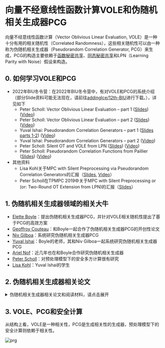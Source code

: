 # 向量不经意线性函数计算VOLE和伪随机相关生成器PCG

向量不经意线性函数计算（Vector Oblivious Linear Evaluation, VOLE）是一种十分有用的相关随机性（Correlated Randomness），这些相关随机性可以由一种称为伪随机相关生成器（Pseudorandom Correlation Generator, PCG）来生成，PCG的构造主要依赖于[函数秘密共享](https://github.com/Stu-Yang/HITSZ-SecurityGroup-MPC/tree/main/mpc/mpc-research/function-secret-sharing)、[同态秘密共享](https://github.com/Stu-Yang/HITSZ-SecurityGroup-MPC/tree/main/mpc/mpc-research/homomorphic-secret-sharing)和LPN（Learning Parity with Noise）假设来构造。

## 0. 如何学习VOLE和PCG

+ 2022年BIU冬令营：在2022年BIU冬令营中，有对VOLE和PCG的系统介绍（部分Slide资料可能无法现在，请前往[addingIce/12th-BIU](https://github.com/addingIce/The-12th-BIU-Winter-School-on-Cryptography)进行下载。），详见如下
  + Peter Scholl: Vector Oblivious Linear Evaluation – part 1 ([Slides](http://cyber.biu.ac.il/wp-content/uploads/2021/11/Vector_Oblivious_Linear_Evaluation-1.pdf)) ([Video](https://www.youtube.com/watch?v=ZfdXY_oLhSo&list=PL8Vt-7cSFnw1F7bBFws2kWA-7JVFkqKTy&index=9&t=9s))
  + Peter Scholl: Vector Oblivious Linear Evaluation – part 2 ([Slides](http://cyber.biu.ac.il/wp-content/uploads/2021/11/Vector_Oblivious_Linear_Evaluation-2.pdf)) ([Video](https://www.youtube.com/watch?v=i0Y6wdOgRR8&list=PL8Vt-7cSFnw1F7bBFws2kWA-7JVFkqKTy&index=10&t=4s))
  + Yuval Ishai: Pseudorandom Correlation Generators – part 1 ([Slides parts 1-2](http://cyber.biu.ac.il/wp-content/uploads/2021/11/pcg-Yuval_Ishai.pdf)) ([Video](https://www.youtube.com/watch?v=A2jWB6mlUPE&list=PL8Vt-7cSFnw1F7bBFws2kWA-7JVFkqKTy&index=11&t=5s))
  + Yuval Ishai: Pseudorandom Correlation Generators – part 2 ([Video](https://www.youtube.com/watch?v=AkfRu0yYkGU&list=PL8Vt-7cSFnw1F7bBFws2kWA-7JVFkqKTy&index=12&t=3s))
  + Peter Scholl: Silent OT and VOLE from LPN  ([Slides](http://cyber.biu.ac.il/wp-content/uploads/2021/11/pcg-3.pdf)) ([Video](https://www.youtube.com/watch?v=OxXBa-pUwa4&list=PL8Vt-7cSFnw1F7bBFws2kWA-7JVFkqKTy&index=19))
  + Peter Scholl: Pseudorandom Correlation Functions from Paillier ([Slides](http://cyber.biu.ac.il/wp-content/uploads/2021/11/pcg-4.pdf)) ([Video](https://www.youtube.com/watch?v=TbUQa-bJAHM&list=PL8Vt-7cSFnw1F7bBFws2kWA-7JVFkqKTy&index=20&t=1s))
+ 其他资料
  + Lisa Kohl关于MPC with Silent Preprocessing via Pseudorandom Correlation Generators的汇报（[Slides](https://simons.berkeley.edu/sites/default/files/docs/15517/mpcwithsilentpreprocessing.pdf), [Video](https://www.youtube.com/watch?v=CVRZdUJwlqw)）
  + Peter Scholl在TPMPC 2019中关于MPC with Silent Preprocessing or (or: Two-Round OT Extension from LPN)的汇报（[Slides](http://u.cs.biu.ac.il/~lindell/TPMPC2019/Peter_Scholl_TPMPC2019.pdf)）

## 1. 伪随机相关生成器领域的相关大牛
+ [Elette Boyle](https://cs.idc.ac.il/~elette/)：提出伪随机相关生成器PCG，并针对VOLE相关随机性提出了基于PCG的高效方案
+ [Geoffroy Couteau](https://geoffroycouteau.github.io/)：和Boyle一起合作了伪随机相关生成器PCG的开创性论文
+ [Niv Gilboa](https://www.bgu.ac.il/~gilboan)：系统研究伪随机相关生成器PCG
+ [Yuval Ishai](https://www.cs.technion.ac.il/~yuvali/)：Boyle的老师，其和Niv Gilboa一起系统研究伪随机相关生成器PCG
+ [Ariel Nof](https://u.cs.biu.ac.il/~nofarie/)：近几年也在和Boyle合作研究伪随机相关生成器
+ [Peter Scholl](https://dblp.org/pid/00/10576.html)：对预处理模型下的安全多方计算很有研究
+ [Lisa Kohl](https://lisakohl.me/)：Yuval Ishai的学生

## 2. 伪随机相关生成器相关论文

<details>
<summary>伪随机相关生成器相关论文和阅读材料，请点击展开</summary>

### 2.1 相关论文

+ ***[Bea91]Efficient Multiparty Protocols Using Circuit Randomization***
  + 预处理模型最早源于Beaver的工作，Beaver针对BGW协议的复杂乘法运算，提出了乘法三元组的概念（后也称Beaver三元组），用一轮交互便可完成一次乘法运算，大大提高了乘法运算的效率。
  + 论文发表在CRYPTO 1991，论文链接见[Springer](https://link.springer.com/chapter/10.1007/3-540-46766-1_34)
+ ***[IKM+13]On the Power of Correlated Randomness in Secure Computation***
  + Ishai等人在2013年研究了相关随机性能在多大程度上帮助构造不诚实大多数的安全多方计算协议，称为OTTT协议
  + 论文发表在TCC，论文链接见[Springer](https://link.springer.com/chapter/10.1007/978-3-642-36594-2_34)，[eprint](https://www.iacr.org/archive/tcc2013/77850598/77850598.pdf)
+ :triangular_flag_on_post:***Function Secret Sharing***：Elette Boyle等人在2015年提出函数秘密共享（Function Secret Sharing, FSS），详见[Function Secret Sharing](https://github.com/Stu-Yang/HITSZ-SecurityGroup-MPC/tree/main/mpc/mpc-research/function-secret-sharing)
  + ***[BGI15]Function Secret Sharing***：函数秘密共享的开山之作，论文发表在EuroCrypto 2015，论文链接见[Springer](https://link.springer.com/chapter/10.1007/978-3-662-46803-6_12)
  + ***[BGI16]Function Secret Sharing: Improvements and Extensions***：函数秘密共享的系统研究，发表在CCS 2016，论文链接见[ACM CCS](https://dl.acm.org/doi/10.1145/2976749.2978429)、[ePrint](https://eprint.iacr.org/2018/707)
  + ***[BGI19]Secure Computation with Preprocessing via Function Secret Sharing***：利用函数秘密共享实现了预处理模型下的安全计算协议，发表在TCC 2019，论文链接见[Springer](https://link.springer.com/chapter/10.1007/978-3-030-36030-6_14)、[ePrint](https://eprint.iacr.org/2019/1095)
  + ***[BCG+21]Function Secret Sharing for Mixed-Mode and Fixed-Point Secure Computation***：函数秘密共享和安全计算，论文发表在EuroCrypto 2021，论文链接见[Springer](https://link.springer.com/chapter/10.1007/978-3-030-77886-6_30)、[ePrint](https://eprint.iacr.org/2020/1392)
+ :triangular_flag_on_post:***Homomorphic Secret Sharing***：Elette Boyle等人在2016年提出同态秘密共享（Homomorphic Secret Sharing, HSS），详见[Homomorphic Secret Sharing](https://github.com/Stu-Yang/HITSZ-SecurityGroup-MPC/tree/main/mpc/mpc-research/homomorphic-secret-sharing)。在研究同态秘密共享时，Boyle等人提出了伪随机相关生成器的概念。
  + ***[BGI16]Breaking the Circuit Size Barrier for Secure Computation Under DDH***：同态秘密共享的开山之作，发表在Crypto 2016，论文链接见[eprint](https://eprint.iacr.org/2016/585)
  + ***[BGI17]Group-Based Secure Computation: Optimizing Rounds, Communication, and Computation***：同态秘密共享的开山续作，发表在EuroCrypto 2017，论文链接见[Springer](https://link.springer.com/chapter/10.1007/978-3-319-56614-6_6) 
  + ***[BCG+17]Homomorphic Secret Sharing: Optimizations and Applications***：同态秘密共享的系统研究，发表在CCS 2017，论文链接见[eprint](https://eprint.iacr.org/2018/419)
+ ***[BCGI18]Compressing Vector OLE***
  + 基于函数秘密共享和LPN假设提出了一种快速生成 VOLE 伪随机实例的新方法
  + 论文发表在CCS 2018，论文链接见[ACM](https://dl.acm.org/doi/10.1145/3243734.3243868)，[eprint](https://eprint.iacr.org/2019/273)
+ :triangular_flag_on_post:***[BCG+19]Efficient Pseudorandom Correlation Generators: Silent OT Extension and More***
  + 正式提出伪随机相关生成器，并给出其定义和安全性定义，同时为OT相关性、两方相关性和多方相关性提出伪随机相关生成器构造
  + 论文发表在CRYPTO 2019，论文链接见[Springer](https://link.springer.com/chapter/10.1007/978-3-030-26954-8_16)，[eprint](https://eprint.iacr.org/2019/448)，论文汇报见[Video](https://www.youtube.com/watch?v=6XQgFCVg6d4&list=PLeeS-3Ml-rppCQ2B6cqzZinF3352qVYF4&index=68)
+ ***[BCG+19]Efficient Two-Round OT Extension and Silent Non-Interactive Secure Computation***
  + 基于伪随机相关生成器构造了两轮的OT扩展
  + 论文发表在CCS 2019，论文链接见[ACM](https://dl.acm.org/doi/10.1145/3319535.3354255)，[eprint](https://eprint.iacr.org/2019/1159)，论文汇报见[video](https://www.youtube.com/watch?v=uJ2NWmdt0AQ), [slide](https://geoffroycouteau.github.io/assets/slides/presentation_makaut_september_2020.pdf)
+ ***[BCG+20]Efficient Pseudorandom Correlation Generators from Ring-LPN***
  + 基于环上LPN假设设计了高效的伪随机相关生成器构造
  + 论文发表在CRYPTO 2020，论文链接见[Springer](https://link.springer.com/chapter/10.1007/978-3-030-26954-8_16)，[eprint](https://eprint.iacr.org/2019/448)，论文汇报见[Slides](https://iacr.org/submit/files/slides/2020/crypto/crypto2020/401/slides.pdf)
+ ***[BCG+20]Correlated Pseudorandom Functions from Variable-Density LPN***
  + 基于Variable-Density LPN的伪随机相关函数，其是伪随机相关生成器的推广
  + 论文发表在FOCS 2020，论文链接见[eprint](https://eprint.iacr.org/2020/1417)
+ ***[BGIN21]Sublinear GMW-Style Compiler for MPC with Preprocessing***
  + 提出了具有亚线性离线阶段的GMW范式安全多方计算
  + 论文发表在CRYPTO 2021，论文链接见[SPringer](https://link.springer.com/chapter/10.1007/978-3-030-84245-1_16)，[eprint](https://eprint.iacr.org/2022/261)
+ ***[BGIN22]Secure Multiparty Computation with Sublinear Preprocessing***
  + 提出了第一个针对（恶意）MPC 进行预处理的具体有效方法，其中离线通信在电路大小上是次线性的
  + 论文发表在EUROCRYPT 2022，论文链接见[Springer](https://link.springer.com/chapter/10.1007/978-3-031-06944-4_15)，论文汇报见[Slides](https://iacr.org/submit/files/slides/2022/eurocrypt/eurocrypt2022/376/slides.pptx), [Video](https://www.youtube.com/watch?v=bmTcgj_dmsY&list=PLeeS-3Ml-rpo46w2onH4CGzlHZ8uwa1w5&index=23)
+ ***[BCM22]Correlated Pseudorandomness from Expand-Accumulate Codes***
  + 引入了一种基于所谓的扩展累积码的简单 PCG 新设计
  + 论文发表在CRYPTO 2022，论文链接见[Springer](https://link.springer.com/chapter/10.1007/978-3-031-15979-4_21)，[eprint](https://eprint.iacr.org/2022/1014)
+ ***[BCM22]Sublinear Secure Computation from New Assumptions***
  + 通过利用新技术来扩展亚线性通信的计算假设集
  + 论文发表在TCC 2022，论文链接见[Springer](https://link.springer.com/chapter/10.1007/978-3-031-22365-5_5)，[eprint](https://eprint.iacr.org/2023/513)
+ ***[AS22]Low-Communication Multiparty Triple Generation for SPDZ from Ring-LPN***
  + 基于3方DPF构造，提出了面向SPDZ的多方元组生成，而现有工作支持两方的构造
  + 论文发表在PKC 2022，论文链接见[Springer](https://link.springer.com/chapter/10.1007/978-3-030-97121-2_9)，[eprint](https://eprint.iacr.org/2022/315.pdf)
+ ***[BCG+23]Oblivious Transfer with Constant Computational Overhead***
  + 基于用于bit-OT相关的恒定开销伪随机相关生成器PCG，提出了具有常数计算代价的不经意传输协议
  + 论文发表在EUROCRYPT 2023，论文链接见[Springer](https://link.springer.com/chapter/10.1007/978-3-031-30545-0_10)，[eprint](https://eprint.iacr.org/2023/817)
+ ***[BCM23]Sublinear-Communication Secure Multiparty Computation Does Not Require FHE***
  + 基于N方函数秘密共享的特定形式构建了一个用于实现安全N+1方计算框架，且离线通信为亚线性复杂度
  + 论文发表在EUROCRYPT 2023，论文链接见[Springer](https://link.springer.com/chapter/10.1007/978-3-031-30617-4_6)
+ ***[CD23]Pseudorandom Correlation Functions from Variable-Density LPN, Revisited***
  + [BCG+20]Correlated Pseudorandom Functions from Variable-Density LPN的进一步工作
  + 发表在PKC 23，论文链接见[Springe](https://link.springer.com/chapter/10.1007/978-3-031-31371-4_8)，[eprint](https://eprint.iacr.org/2023/650)

### 2.2 相关随机性阅读材料

这里列出一些相关随机性，以及对应的论文
+ 乘法三元组，以及认证乘法三元组
+ 二项式元组和算术元组
  + ***[RRKK22]Arithmetic Tuples for MPC***
    + 作者为Pascal Reisert, Marc Rivinius,Toomas Krips, Ralf Kuesters，论文链接见[eprint](https://eprint.iacr.org/2022/667)
+ OT相关随机性（ROT、COT和OT）
+ VOLE相关随机性（OLE、R-OLE和VOLE）
+ 查找表（Lookup Table）
  + ***[IKM+13]On the Power of Correlated Randomness in Secure Computation***
    + Ishai等人在2013年研究了相关随机性能在多大程度上帮助构造不诚实大多数的安全多方计算协议，称为OTTT协议
    + 论文发表在TCC 2013，论文链接见[Springer](https://link.springer.com/chapter/10.1007/978-3-642-36594-2_34)，[eprint](https://www.iacr.org/archive/tcc2013/77850598/77850598.pdf)
  + ***[DNNR17]The TinyTable protocol for 2-Party Secure Computation, or: Gate-scrambling Revisited***
    + 利用真值表来实现所有函数的预处理模型下安全计算，该方法针对布尔电路
    + 发表在Crypto 2017，论文链接见[Springer](https://link.springer.com/chapter/10.1007/978-3-319-63688-7_6)，[eprint](https://eprint.iacr.org/2016/695)
  + ***[DKS+17]Pushing the Communication Barrier in Secure Computation using Lookup Tables***
    + 发表在NDSS 2017，论文链接见[eprint](https://eprint.iacr.org/2018/486.pdf)
  + ***[BHS+23]FLUTE: Fast and Secure Lookup Table Evaluations***
    + 发表在SP 2023，论文链接见[eprint](https://eprint.iacr.org/2023/499)

</details>

## 3. VOLE、PCG和安全计算

从结构上看，VOLE是一种相关性，PCG是生成相关性的生成器，预处理模型下的安全计算则依赖于相关性。


![prg](https://github.com/Stu-Yang/HITSZ-SecurityGroup-MPC/assets/66773755/5e376bcf-f456-464e-9fb9-8a9d3851f76e)

